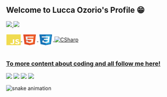 ## Welcome to Lucca Ozorio's Profile 😁

 <div>
   <a href="https://github.com/LuccaOzorio">
   <img height="180em" src="https://github-readme-stats.vercel.app/api?username=LuccaOzorio&show_icons=true&theme=tokyonight&include_all_commits=true&count_private=true"/>
   <img height="180em" src="https://github-readme-stats.vercel.app/api/top-langs/?username=LuccaOzorio&layout=compact&show_icons=true&theme=tokyonight&include_all_commits=true&count_private=true"/>

</div>
<div style="display: inline_block"><br>
  <img align="center" alt="Js" height="30" width="40" src="https://raw.githubusercontent.com/devicons/devicon/master/icons/javascript/javascript-plain.svg">
  <img align="center" alt="HTML" height="30" width="40" src="https://raw.githubusercontent.com/devicons/devicon/master/icons/html5/html5-original.svg">
  <img align="center" alt="CSS" height="30" width="40" src="https://raw.githubusercontent.com/devicons/devicon/master/icons/css3/css3-original.svg">
  <img align="center" alt="CSharp" height="30" width="40" src="https://raw.githubusercontent.com/jmnote/z-icons/master/svg/csharp.svg">
</div>
 
 <br>
 
  ### To more content about coding and all follow me here!
 
<div> 
 
  <a href="https://instagram.com/lucca.ozorio" target="_blank"><img src="https://img.shields.io/badge/-Instagram-%23E4405F?style=for-the-badge&logo=instagram&logoColor=white" target="_blank"></a>
 <a href="https://discord.gg/lucca272#0550" target="_blank"><img src="https://img.shields.io/badge/Discord-7289DA?style=for-the-badge&logo=discord&logoColor=white" target="_blank"></a> 
  <a href = "mailto:luccaozorio272@gmail.com"><img src="https://img.shields.io/badge/-Gmail-%23333?style=for-the-badge&logo=gmail&logoColor=white" target="_blank"></a>
  <a href="https://www.linkedin.com/in/lucca-ozorio-nascimento-971244133/" target="_blank"><img src="https://img.shields.io/badge/-LinkedIn-%230077B5?style=for-the-badge&logo=linkedin&logoColor=white" target="_blank"></a> 
 
![snake animation](https://github.com/LuccaOzorio/LuccaOzorio/blob/output/github-contribution-grid-snake2.svg)

</div>
